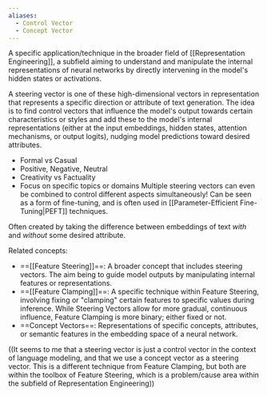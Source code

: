 ```yaml
---
aliases:
  - Control Vector
  - Concept Vector
---
```



A specific application/technique in the broader field of [[Representation Engineering]], a subfield aiming to understand and manipulate the internal representations of neural networks by directly intervening in the model's hidden states or activations.

A steering vector is one of these high-dimensional vectors in representation that represents a specific direction or attribute of text generation. The idea is to find control vectors that influence the model's output towards certain characteristics or styles and add these to the model's internal representations (either at the input embeddings, hidden states, attention mechanisms, or output logits), nudging model predictions toward desired attributes.
- Formal vs Casual
- Positive, Negative, Neutral
- Creativity vs Factuality
- Focus on specific topics or domains
Multiple steering vectors can even be combined to control different aspects simultaneously!
Can be seen as a form of fine-tuning, and is often used in [[Parameter-Efficient Fine-Tuning|PEFT]] techniques.

Often created by taking the difference between embeddings of text *with* and *without* some desired attribute.

Related concepts:
- ==[[Feature Steering]]==: A broader concept that includes steering vectors. The aim being to guide model outputs by manipulating internal features or representations.
- ==[[Feature Clamping]]==: A specific technique within Feature Steering, involving fixing or "clamping" certain features to specific values during inference. While Steering Vectors allow for more gradual, continuous influence, Feature Clamping is more binary; either fixed or not.
- ==Concept Vectors==: Representations of specific concepts, attributes, or semantic features in the embedding space of a neural network.

((It seems to me that a steering vector is just a control vector in the context of language modeling, and that we use a concept vector as a steering vector. This is a different technique from Feature Clamping, but both are within the toolbox of Feature Steering, which is a problem/cause area within the subfield of Representation Engineering))